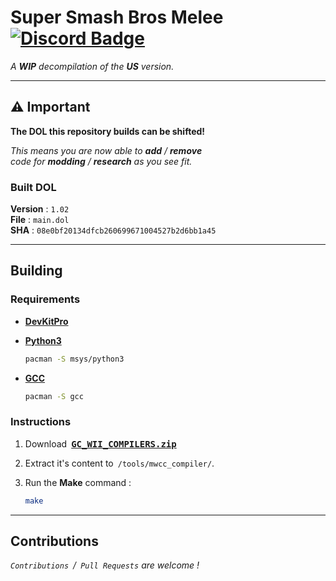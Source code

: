 # Super Smash Bros Melee [![Discord Badge]][Discord]

*A* ***WIP*** *decompilation of the* ***US*** *version.*

---

## ⚠ Important

**The DOL this repository builds can be shifted!**

*This means you are now able to* ***add*** */* ***remove*** <br>
*code for* ***modding*** */* ***research*** *as you see fit.*

### Built DOL
**Version** : `1.02` <br>
**File** : `main.dol` <br>
**SHA** : `08e0bf20134dfcb260699671004527b2d6bb1a45`

---

## Building

### Requirements

- **[DevKitPro]**

- **[Python3]**

    ```sh
    pacman -S msys/python3
    ```

- **[GCC]**

    ```sh
    pacman -S gcc
    ```

### Instructions

1. Download <kbd>**[GC_WII_COMPILERS.zip][GC]**</kbd>

2. Extract it's content to `/tools/mwcc_compiler/`.

3. Run the **Make** command :

    ```sh
    make
    ```

---

## Contributions

*`Contributions` / `Pull Requests` are welcome !*


<!----------------------------------------------------------------------------->

[DevKitPro]: https://devkitpro.org/wiki/Getting_Started
[Python3]: https://www.python.org/
[GCC]: https://gcc.gnu.org/
[GC]: https://cdn.discordapp.com/attachments/727918646525165659/917185027656286218/GC_WII_COMPILERS.zip

[Discord Badge]: https://img.shields.io/badge/Discord-7289DA?style=for-the-badge&logo=discord&logoColor=white
[Discord]: https://discord.gg/hKx3FJJgrV
